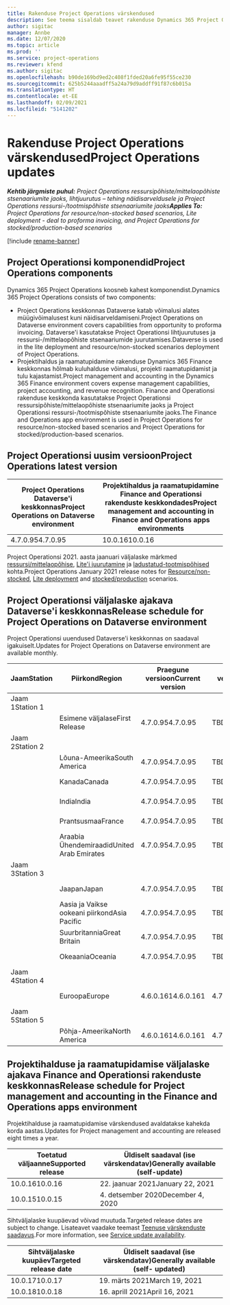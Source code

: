 ```yaml
---
title: Rakenduse Project Operations värskendused
description: See teema sisaldab teavet rakenduse Dynamics 365 Project Operations väljastatud versioonide kohta.
author: sigitac
manager: Annbe
ms.date: 12/07/2020
ms.topic: article
ms.prod: ''
ms.service: project-operations
ms.reviewer: kfend
ms.author: sigitac
ms.openlocfilehash: b90de169bd9ed2c408f1fded20a6fe95f55ce230
ms.sourcegitcommit: 625b5244aaadff5a24a79d9addff91f87c6b015a
ms.translationtype: HT
ms.contentlocale: et-EE
ms.lasthandoff: 02/09/2021
ms.locfileid: "5141202"
---
```

# <a name="project-operations-updates"></a><span data-ttu-id="2ba86-103">Rakenduse Project Operations värskendused</span><span class="sxs-lookup"><span data-stu-id="2ba86-103">Project Operations updates</span></span>

<span data-ttu-id="2ba86-104">_**Kehtib järgmiste puhul:** Project Operations ressursipõhiste/mittelaopõhiste stsenaariumite jaoks, lihtjuurutus – tehing näidisarveldusele ja Project Operations ressursi-/tootmispõhiste stsenaariumite jaoks_</span><span class="sxs-lookup"><span data-stu-id="2ba86-104">_**Applies To:** Project Operations for resource/non-stocked based scenarios, Lite deployment - deal to proforma invoicing, and Project Operations for stocked/production-based scenarios_</span></span>

[!include [rename-banner](~/includes/cc-data-platform-banner.md)]

## <a name="project-operations-components"></a><span data-ttu-id="2ba86-105">Project Operationsi komponendid</span><span class="sxs-lookup"><span data-stu-id="2ba86-105">Project Operations components</span></span>

<span data-ttu-id="2ba86-106">Dynamics 365 Project Operations koosneb kahest komponendist.</span><span class="sxs-lookup"><span data-stu-id="2ba86-106">Dynamics 365 Project Operations consists of two components:</span></span>

- <span data-ttu-id="2ba86-107">Project Operations keskkonnas Dataverse katab võimalusi alates müügivõimalusest kuni näidisarveldamiseni.</span><span class="sxs-lookup"><span data-stu-id="2ba86-107">Project Operations on Dataverse environment covers capabilities from opportunity to proforma invoicing.</span></span> <span data-ttu-id="2ba86-108">Dataverse'i kasutatakse Project Operationsi lihtjuurutuses ja ressursi-/mittelaopõhiste stsenaariumide juurutamises.</span><span class="sxs-lookup"><span data-stu-id="2ba86-108">Dataverse is used in the lite deployment and resource/non-stocked scenarios deployment of Project Operations.</span></span>
- <span data-ttu-id="2ba86-109">Projektihaldus ja raamatupidamine rakenduse Dynamics 365 Finance keskkonnas hõlmab kuluhalduse võimalusi, projekti raamatupidamist ja tulu kajastamist.</span><span class="sxs-lookup"><span data-stu-id="2ba86-109">Project management and accounting in the Dynamics 365 Finance environment covers expense management capabilities, project accounting, and revenue recognition.</span></span> <span data-ttu-id="2ba86-110">Finance and Operationsi rakenduse keskkonda kasutatakse Project Operationsi ressursipõhiste/mittelaopõhiste stsenaariumite jaoks ja Project Operationsi ressursi-/tootmispõhiste stsenaariumite jaoks.</span><span class="sxs-lookup"><span data-stu-id="2ba86-110">The Finance and Operations app environment is used in Project Operations for resource/non-stocked based scenarios and Project Operations for stocked/production-based scenarios.</span></span>

## <a name="project-operations-latest-version"></a><span data-ttu-id="2ba86-111">Project Operationsi uusim versioon</span><span class="sxs-lookup"><span data-stu-id="2ba86-111">Project Operations latest version</span></span>

| <span data-ttu-id="2ba86-112">Project Operations Dataverse'i keskkonnas</span><span class="sxs-lookup"><span data-stu-id="2ba86-112">Project Operations on Dataverse environment</span></span> | <span data-ttu-id="2ba86-113">Projektihaldus ja raamatupidamine Finance and Operationsi rakenduste keskkondades</span><span class="sxs-lookup"><span data-stu-id="2ba86-113">Project management and accounting in Finance and Operations apps environments</span></span> |
| --- | --- |
| <span data-ttu-id="2ba86-114">4.7.0.95</span><span class="sxs-lookup"><span data-stu-id="2ba86-114">4.7.0.95</span></span> | <span data-ttu-id="2ba86-115">10.0.16</span><span class="sxs-lookup"><span data-stu-id="2ba86-115">10.0.16</span></span> |

<span data-ttu-id="2ba86-116">Project Operationsi 2021. aasta jaanuari väljalaske märkmed [ressursi/mittelaopõhise](whats-new-feb-2021-resource-based.md), [Lite'i juurutamine](../pro/whats-new/whats-new-feb-2021-lite.md) ja [ladustatud-tootmispõhised](../prod-pma/whats-new/whats-new-jan-2021-stocked.md) kohta.</span><span class="sxs-lookup"><span data-stu-id="2ba86-116">Project Operations January 2021 release notes for [Resource/non-stocked](whats-new-feb-2021-resource-based.md), [Lite deployment](../pro/whats-new/whats-new-feb-2021-lite.md) and [stocked/production](../prod-pma/whats-new/whats-new-jan-2021-stocked.md) scenarios.</span></span>

## <a name="release-schedule-for-project-operations-on-dataverse-environment"></a><span data-ttu-id="2ba86-117">Project Operationsi väljalaske ajakava Dataverse'i keskkonnas</span><span class="sxs-lookup"><span data-stu-id="2ba86-117">Release schedule for Project Operations on Dataverse environment</span></span>

<span data-ttu-id="2ba86-118">Project Operationsi uuendused Dataverse'i keskkonnas on saadaval igakuiselt.</span><span class="sxs-lookup"><span data-stu-id="2ba86-118">Updates for Project Operations on Dataverse environment are available monthly.</span></span> 

| <span data-ttu-id="2ba86-119">Jaam</span><span class="sxs-lookup"><span data-stu-id="2ba86-119">Station</span></span>   | <span data-ttu-id="2ba86-120">Piirkond</span><span class="sxs-lookup"><span data-stu-id="2ba86-120">Region</span></span>        | <span data-ttu-id="2ba86-121">Praegune versioon</span><span class="sxs-lookup"><span data-stu-id="2ba86-121">Current version</span></span> | <span data-ttu-id="2ba86-122">Järgmine versioon</span><span class="sxs-lookup"><span data-stu-id="2ba86-122">Next version</span></span> | <span data-ttu-id="2ba86-123">Üldiselt saadaval</span><span class="sxs-lookup"><span data-stu-id="2ba86-123">Generally available</span></span> |
|-----------|---------------|-----------------|--------------|---------------------|
| <span data-ttu-id="2ba86-124">Jaam 1</span><span class="sxs-lookup"><span data-stu-id="2ba86-124">Station 1</span></span> |   &nbsp;      |    &nbsp;       | &nbsp;       |      &nbsp;         |
|   &nbsp;  | <span data-ttu-id="2ba86-125">Esimene väljalase</span><span class="sxs-lookup"><span data-stu-id="2ba86-125">First Release</span></span> |  <span data-ttu-id="2ba86-126">4.7.0.95</span><span class="sxs-lookup"><span data-stu-id="2ba86-126">4.7.0.95</span></span>       | <span data-ttu-id="2ba86-127">TBD</span><span class="sxs-lookup"><span data-stu-id="2ba86-127">TBD</span></span>     | <span data-ttu-id="2ba86-128">19.02.2021</span><span class="sxs-lookup"><span data-stu-id="2ba86-128">19-Feb-21</span></span>           |
| <span data-ttu-id="2ba86-129">Jaam 2</span><span class="sxs-lookup"><span data-stu-id="2ba86-129">Station 2</span></span> |   &nbsp;      |    &nbsp;       | &nbsp;       |      &nbsp;         |
|   &nbsp;  | <span data-ttu-id="2ba86-130">Lõuna-Ameerika</span><span class="sxs-lookup"><span data-stu-id="2ba86-130">South America</span></span> |  <span data-ttu-id="2ba86-131">4.7.0.95</span><span class="sxs-lookup"><span data-stu-id="2ba86-131">4.7.0.95</span></span>       | <span data-ttu-id="2ba86-132">TBD</span><span class="sxs-lookup"><span data-stu-id="2ba86-132">TBD</span></span>     | <span data-ttu-id="2ba86-133">19.02.2021</span><span class="sxs-lookup"><span data-stu-id="2ba86-133">19-Feb-21</span></span>           |
|    &nbsp; | <span data-ttu-id="2ba86-134">Kanada</span><span class="sxs-lookup"><span data-stu-id="2ba86-134">Canada</span></span>        |  <span data-ttu-id="2ba86-135">4.7.0.95</span><span class="sxs-lookup"><span data-stu-id="2ba86-135">4.7.0.95</span></span>       | <span data-ttu-id="2ba86-136">TBD</span><span class="sxs-lookup"><span data-stu-id="2ba86-136">TBD</span></span>     | <span data-ttu-id="2ba86-137">19.02.2021</span><span class="sxs-lookup"><span data-stu-id="2ba86-137">19-Feb-21</span></span>           |
|   &nbsp;  | <span data-ttu-id="2ba86-138">India</span><span class="sxs-lookup"><span data-stu-id="2ba86-138">India</span></span>         |  <span data-ttu-id="2ba86-139">4.7.0.95</span><span class="sxs-lookup"><span data-stu-id="2ba86-139">4.7.0.95</span></span>       | <span data-ttu-id="2ba86-140">TBD</span><span class="sxs-lookup"><span data-stu-id="2ba86-140">TBD</span></span>     | <span data-ttu-id="2ba86-141">19.02.2021</span><span class="sxs-lookup"><span data-stu-id="2ba86-141">19-Feb-21</span></span>           |
|   &nbsp;  | <span data-ttu-id="2ba86-142">Prantsusmaa</span><span class="sxs-lookup"><span data-stu-id="2ba86-142">France</span></span>         |  <span data-ttu-id="2ba86-143">4.7.0.95</span><span class="sxs-lookup"><span data-stu-id="2ba86-143">4.7.0.95</span></span>       | <span data-ttu-id="2ba86-144">TBD</span><span class="sxs-lookup"><span data-stu-id="2ba86-144">TBD</span></span>     | <span data-ttu-id="2ba86-145">19.02.2021</span><span class="sxs-lookup"><span data-stu-id="2ba86-145">19-Feb-21</span></span>           |
|   &nbsp;  | <span data-ttu-id="2ba86-146">Araabia Ühendemiraadid</span><span class="sxs-lookup"><span data-stu-id="2ba86-146">United Arab Emirates</span></span>         |  <span data-ttu-id="2ba86-147">4.7.0.95</span><span class="sxs-lookup"><span data-stu-id="2ba86-147">4.7.0.95</span></span>       | <span data-ttu-id="2ba86-148">TBD</span><span class="sxs-lookup"><span data-stu-id="2ba86-148">TBD</span></span>     | <span data-ttu-id="2ba86-149">19.02.2021</span><span class="sxs-lookup"><span data-stu-id="2ba86-149">19-Feb-21</span></span>           |
| <span data-ttu-id="2ba86-150">Jaam 3</span><span class="sxs-lookup"><span data-stu-id="2ba86-150">Station 3</span></span>  |      &nbsp;   |     &nbsp;      |     &nbsp;   |      &nbsp;         |
|   &nbsp;  | <span data-ttu-id="2ba86-151">Jaapan</span><span class="sxs-lookup"><span data-stu-id="2ba86-151">Japan</span></span>         |  <span data-ttu-id="2ba86-152">4.7.0.95</span><span class="sxs-lookup"><span data-stu-id="2ba86-152">4.7.0.95</span></span>       | <span data-ttu-id="2ba86-153">TBD</span><span class="sxs-lookup"><span data-stu-id="2ba86-153">TBD</span></span>     | <span data-ttu-id="2ba86-154">26.02.2021</span><span class="sxs-lookup"><span data-stu-id="2ba86-154">26-Feb-21</span></span>           |
|   &nbsp;  | <span data-ttu-id="2ba86-155">Aasia ja Vaikse ookeani piirkond</span><span class="sxs-lookup"><span data-stu-id="2ba86-155">Asia Pacific</span></span>  |  <span data-ttu-id="2ba86-156">4.7.0.95</span><span class="sxs-lookup"><span data-stu-id="2ba86-156">4.7.0.95</span></span>       | <span data-ttu-id="2ba86-157">TBD</span><span class="sxs-lookup"><span data-stu-id="2ba86-157">TBD</span></span>     | <span data-ttu-id="2ba86-158">26.02.2021</span><span class="sxs-lookup"><span data-stu-id="2ba86-158">26-Feb-21</span></span>           |
|   &nbsp;  | <span data-ttu-id="2ba86-159">Suurbritannia</span><span class="sxs-lookup"><span data-stu-id="2ba86-159">Great Britain</span></span> |  <span data-ttu-id="2ba86-160">4.7.0.95</span><span class="sxs-lookup"><span data-stu-id="2ba86-160">4.7.0.95</span></span>       | <span data-ttu-id="2ba86-161">TBD</span><span class="sxs-lookup"><span data-stu-id="2ba86-161">TBD</span></span>     | <span data-ttu-id="2ba86-162">26.02.2021</span><span class="sxs-lookup"><span data-stu-id="2ba86-162">26-Feb-21</span></span>           |
|   &nbsp;  | <span data-ttu-id="2ba86-163">Okeaania</span><span class="sxs-lookup"><span data-stu-id="2ba86-163">Oceania</span></span>       |  <span data-ttu-id="2ba86-164">4.7.0.95</span><span class="sxs-lookup"><span data-stu-id="2ba86-164">4.7.0.95</span></span>       | <span data-ttu-id="2ba86-165">TBD</span><span class="sxs-lookup"><span data-stu-id="2ba86-165">TBD</span></span>     | <span data-ttu-id="2ba86-166">26.02.2021</span><span class="sxs-lookup"><span data-stu-id="2ba86-166">26-Feb-21</span></span>           |
| <span data-ttu-id="2ba86-167">Jaam 4</span><span class="sxs-lookup"><span data-stu-id="2ba86-167">Station 4</span></span> |     &nbsp;    |     &nbsp;      |     &nbsp;   |      &nbsp;         |
|   &nbsp;  | <span data-ttu-id="2ba86-168">Euroopa</span><span class="sxs-lookup"><span data-stu-id="2ba86-168">Europe</span></span>        |  <span data-ttu-id="2ba86-169">4.6.0.161</span><span class="sxs-lookup"><span data-stu-id="2ba86-169">4.6.0.161</span></span>       | <span data-ttu-id="2ba86-170">4.7.0.95</span><span class="sxs-lookup"><span data-stu-id="2ba86-170">4.7.0.95</span></span>     | <span data-ttu-id="2ba86-171">12.02.2021</span><span class="sxs-lookup"><span data-stu-id="2ba86-171">12-Feb-21</span></span>           |
| <span data-ttu-id="2ba86-172">Jaam 5</span><span class="sxs-lookup"><span data-stu-id="2ba86-172">Station 5</span></span> |     &nbsp;    |     &nbsp;      |     &nbsp;   |      &nbsp;         |
|   &nbsp;  | <span data-ttu-id="2ba86-173">Põhja-Ameerika</span><span class="sxs-lookup"><span data-stu-id="2ba86-173">North America</span></span> |  <span data-ttu-id="2ba86-174">4.6.0.161</span><span class="sxs-lookup"><span data-stu-id="2ba86-174">4.6.0.161</span></span>       | <span data-ttu-id="2ba86-175">4.7.0.95</span><span class="sxs-lookup"><span data-stu-id="2ba86-175">4.7.0.95</span></span>     | <span data-ttu-id="2ba86-176">19.02.2021</span><span class="sxs-lookup"><span data-stu-id="2ba86-176">19-Feb-21</span></span>           |

## <a name="release-schedule-for-project-management-and-accounting-in-the-finance-and-operations-apps-environment"></a><span data-ttu-id="2ba86-177">Projektihalduse ja raamatupidamise väljalaske ajakava Finance and Operationsi rakenduste keskkonnas</span><span class="sxs-lookup"><span data-stu-id="2ba86-177">Release schedule for Project management and accounting in the Finance and Operations apps environment</span></span>

<span data-ttu-id="2ba86-178">Projektihalduse ja raamatupidamise värskendused avaldatakse kahekda korda aastas.</span><span class="sxs-lookup"><span data-stu-id="2ba86-178">Updates for Project management and accounting are released eight times a year.</span></span>

| <span data-ttu-id="2ba86-179">Toetatud väljaanne</span><span class="sxs-lookup"><span data-stu-id="2ba86-179">Supported release</span></span> | <span data-ttu-id="2ba86-180">Üldiselt saadaval (ise värskendatav)</span><span class="sxs-lookup"><span data-stu-id="2ba86-180">Generally available (self-update)</span></span> |
| --- | --- |
| <span data-ttu-id="2ba86-181">10.0.16</span><span class="sxs-lookup"><span data-stu-id="2ba86-181">10.0.16</span></span> | <span data-ttu-id="2ba86-182">22. jaanuar 2021</span><span class="sxs-lookup"><span data-stu-id="2ba86-182">January 22, 2021</span></span> |
| <span data-ttu-id="2ba86-183">10.0.15</span><span class="sxs-lookup"><span data-stu-id="2ba86-183">10.0.15</span></span> | <span data-ttu-id="2ba86-184">4. detsember 2020</span><span class="sxs-lookup"><span data-stu-id="2ba86-184">December 4, 2020</span></span> |


<span data-ttu-id="2ba86-185">Sihtväljalaske kuupäevad võivad muutuda.</span><span class="sxs-lookup"><span data-stu-id="2ba86-185">Targeted release dates are subject to change.</span></span> <span data-ttu-id="2ba86-186">Lisateavet vaadake teemast [Teenuse värskenduste saadavus](https://docs.microsoft.com/dynamics365/fin-ops-core/fin-ops/get-started/public-preview-releases?toc=/dynamics365/finance/toc.json).</span><span class="sxs-lookup"><span data-stu-id="2ba86-186">For more information, see [Service update availability](https://docs.microsoft.com/dynamics365/fin-ops-core/fin-ops/get-started/public-preview-releases?toc=/dynamics365/finance/toc.json).</span></span>

| <span data-ttu-id="2ba86-187">Sihtväljalaske kuupäev</span><span class="sxs-lookup"><span data-stu-id="2ba86-187">Targeted release date</span></span> | <span data-ttu-id="2ba86-188">Üldiselt saadaval (ise värskendatav)</span><span class="sxs-lookup"><span data-stu-id="2ba86-188">Generally available (self- updated)</span></span> |
| --- | --- |
| <span data-ttu-id="2ba86-189">10.0.17</span><span class="sxs-lookup"><span data-stu-id="2ba86-189">10.0.17</span></span> | <span data-ttu-id="2ba86-190">19. märts 2021</span><span class="sxs-lookup"><span data-stu-id="2ba86-190">March 19, 2021</span></span> |
| <span data-ttu-id="2ba86-191">10.0.18</span><span class="sxs-lookup"><span data-stu-id="2ba86-191">10.0.18</span></span> | <span data-ttu-id="2ba86-192">16. aprill 2021</span><span class="sxs-lookup"><span data-stu-id="2ba86-192">April 16, 2021</span></span> |
